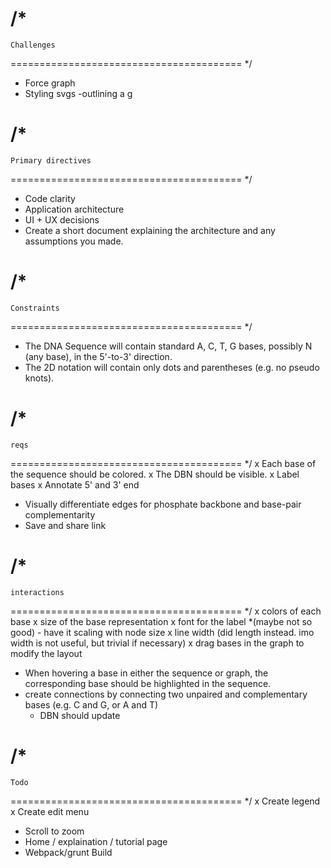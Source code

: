 /*
========================================
    Challenges
========================================
 */
- Force graph
- Styling svgs
  -outlining a g

/*
========================================
    Primary directives
========================================
 */
- Code clarity
- Application architecture
- UI + UX decisions
- Create a short document explaining the architecture and any assumptions you made.

/*
========================================
    Constraints
========================================
 */
- The DNA Sequence will contain standard A, C, T, G bases, possibly N (any base), in the 5'-to-3' direction.
- The 2D notation will contain only dots and parentheses (e.g. no pseudo knots).

/*
========================================
    reqs
========================================
 */
x Each base of the sequence should be colored.
x The DBN should be visible.
x Label bases
x Annotate 5' and 3' end
- Visually differentiate edges for phosphate backbone and base-pair complementarity
- Save and share link

/*
========================================
    interactions
========================================
 */
x colors of each base
x size of the base representation
x font for the label *(maybe not so good) - have it scaling with node size
x line width (did length instead. imo width is not useful, but trivial if necessary)
x drag bases in the graph to modify the layout
- When hovering a base in either the sequence or graph, the corresponding base should be highlighted in the sequence.
- create connections by connecting two unpaired and complementary bases (e.g. C and G, or A and T)
  - DBN should update


/*
========================================
    Todo
========================================
 */
x Create legend
x Create edit menu
- Scroll to zoom
- Home / explaination / tutorial page
- Webpack/grunt Build

